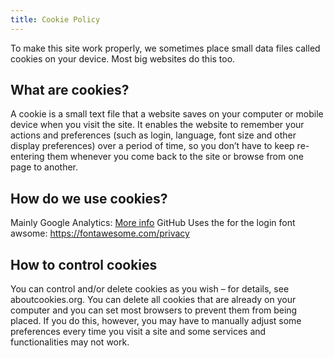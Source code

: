 ```yaml
---
title: Cookie Policy
---
```

To make this site work properly, we sometimes place small data files called cookies on your device. Most big websites do this too.

## What are cookies?
A cookie is a small text file that a website saves on your computer or mobile device when you visit the site. It enables the website to remember your actions and preferences (such as login, language, font size and other display preferences) over a period of time, so you don’t have to keep re-entering them whenever you come back to the site or browse from one page to another.

## How do we use cookies?
Mainly Google Analytics: [More info](https://developers.google.com/analytics/devguides/collection/analyticsjs/cookie-usage)
GitHub Uses the for the login
font awsome: https://fontawesome.com/privacy

## How to control cookies
You can control and/or delete cookies as you wish – for details, see aboutcookies.org. You can delete all cookies that are already on your computer and you can set most browsers to prevent them from being placed. If you do this, however, you may have to manually adjust some preferences every time you visit a site and some services and functionalities may not work.
